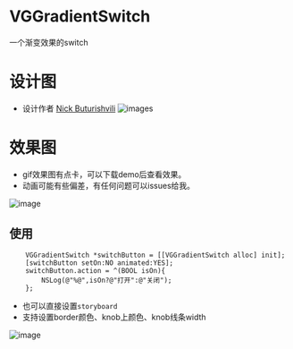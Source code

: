 # VGGradientSwitch
一个渐变效果的switch

# 设计图
- 设计作者 [Nick Buturishvili](https://dribbble.com/nick_buturishvili)
![images](https://d13yacurqjgara.cloudfront.net/users/408943/screenshots/2272690/switch.gif)

# 效果图
- gif效果图有点卡，可以下载demo后查看效果。
- 动画可能有些偏差，有任何问题可以issues给我。


![image](http://ojaltanzc.bkt.clouddn.com/switch_button_1.gif)

## 使用
```objct
	VGGradientSwitch *switchButton = [[VGGradientSwitch alloc] init];
    [switchButton setOn:NO animated:YES];
    switchButton.action = ^(BOOL isOn){
        NSLog(@"%@",isOn?@"打开":@"关闭");
    };
```

- 也可以直接设置`storyboard`
- 支持设置border颜色、knob上颜色、knob线条width

![image](http://ojaltanzc.bkt.clouddn.com/QQ20170213-160334.png)

